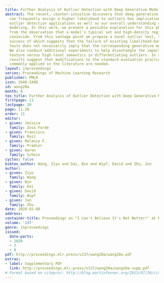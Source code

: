 ```yaml
---
title: Further Analysis of Outlier Detection with Deep Generative Models
abstract: The recent, counter-intuitive discovery that deep generative models (DGMs)
  can frequently assign a higher likelihood to outliers has implications for both
  outlier detection applications as well as our overall understanding of generative
  modeling. In this work, we present a possible explanation for this phenomenon, starting
  from the observation that a model’s typical set and high-density region may not
  conincide. From this vantage point we propose a novel outlier test, the empirical
  success of which suggests that the failure of existing likelihood-based outlier
  tests does not necessarily imply that the corresponding generative model is uncalibrated.
  We also conduct additional experiments to help disentangle the impact of low-level
  texture versus high-level semantics in differentiating outliers. In aggregate, these
  results suggest that modifications to the standard evaluation practices and benchmarks
  commonly applied in the literature are needed.
layout: inproceedings
series: Proceedings of Machine Learning Research
publisher: PMLR
issn: 2640-3498
id: wang20a
month: 0
tex_title: Further Analysis of Outlier Detection with Deep Generative Models
firstpage: 11
lastpage: 20
page: 11-20
order: 11
editor:
- given: Jessica 
  family: Zosa Forde
- given: Francisco
  family: Ruiz
- given: Melanie F. 
  family: Pradier
- given: Aaron 
  family: Schein
cycles: false
bibtex_author: Wang, Ziyu and Dai, Bin and Wipf, David and Zhu, Jun
author:
- given: Ziyu
  family: Wang
- given: Bin
  family: Dai
- given: David
  family: Wipf
- given: Jun
  family: Zhu
date: 2020-02-08
address: 
container-title: Proceedings on "I Can't Believe It's Not Better!" at NeurIPS Workshops
volume: '137'
genre: inproceedings
issued:
  date-parts:
  - 2020
  - 2
  - 8
pdf: http://proceedings.mlr.press/v137/wang20a/wang20a.pdf
extras:
- label: Supplementary PDF
  link: http://proceedings.mlr.press/v137/wang20a/wang20a-supp.pdf
# Format based on citeproc: http://blog.martinfenner.org/2013/07/30/citeproc-yaml-for-bibliographies/
---
```

